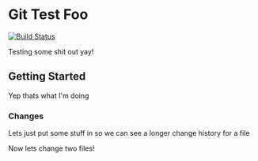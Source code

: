 # Git Test Foo 
[![Build Status](https://ci.appveyor.com/api/projects/status/am2g49e6b75eap7i?svg=true)](https://ci.appveyor.com/api/projects/status/am2g49e6b75eap7i?svg=true)

Testing some shit out yay!

## Getting Started

Yep thats what I'm doing

### Changes

Lets just put some stuff in so we can see a longer change history for a file

Now lets change two files!
